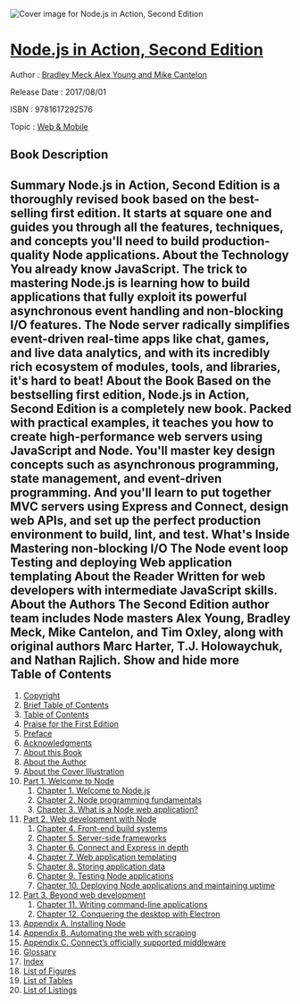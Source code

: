 ![Cover image for Node.js in Action, Second Edition](https://imgdetail.ebookreading.net/cover/cover/web_mobile/EB9781617292576.jpg)

[Node.js in Action, Second Edition](https://ebookreading.net/view/book/Node.js+in+Action%2C+Second+Edition-EB9781617292576_1.html "Node.js in Action, Second Edition")
====================================================================================================================

Author : [Bradley Meck Alex Young and Mike Cantelon](https://ebookreading.net/search/author/Bradley+Meck+Alex+Young+and+Mike+Cantelon)

Release Date : 2017/08/01

ISBN : 9781617292576

Topic : [Web & Mobile](https://ebookreading.net/search/category/web-mobile)

Book Description
-----------------

 Summary
Node.js in Action, Second Edition is a thoroughly revised book based on the best-selling first edition. It starts at square one and guides you through all the features, techniques, and concepts you'll need to build production-quality Node applications.
About the Technology
You already know JavaScript. The trick to mastering Node.js is learning how to build applications that fully exploit its powerful asynchronous event handling and non-blocking I/O features. The Node server radically simplifies event-driven real-time apps like chat, games, and live data analytics, and with its incredibly rich ecosystem of modules, tools, and libraries, it's hard to beat!
About the Book
Based on the bestselling first edition, Node.js in Action, Second Edition is a completely new book. Packed with practical examples, it teaches you how to create high-performance web servers using JavaScript and Node. You'll master key design concepts such as asynchronous programming, state management, and event-driven programming. And you'll learn to put together MVC servers using Express and Connect, design web APIs, and set up the perfect production environment to build, lint, and test.
What's Inside
Mastering non-blocking I/O
The Node event loop
Testing and deploying
Web application templating
About the Reader
Written for web developers with intermediate JavaScript skills.
About the Authors
The Second Edition author team includes Node masters Alex Young, Bradley Meck, Mike Cantelon, and Tim Oxley, along with original authors Marc Harter, T.J. Holowaychuk, and Nathan Rajlich.
        Show and hide more                
Table of Contents
-----------------

1. [Copyright](https://ebookreading.net/view/book/Node.js+in+Action%2C+Second+Edition-EB9781617292576_3.html)
1. [Brief Table of Contents](https://ebookreading.net/view/book/Node.js+in+Action%2C+Second+Edition-EB9781617292576_4.html)
1. [Table of Contents](https://ebookreading.net/view/book/Node.js+in+Action%2C+Second+Edition-EB9781617292576_5.html)
1. [Praise for the First Edition](https://ebookreading.net/view/book/Node.js+in+Action%2C+Second+Edition-EB9781617292576_6.html)
1. [Preface](https://ebookreading.net/view/book/Node.js+in+Action%2C+Second+Edition-EB9781617292576_7.html)
1. [Acknowledgments](https://ebookreading.net/view/book/Node.js+in+Action%2C+Second+Edition-EB9781617292576_8.html)
1. [About this Book](https://ebookreading.net/view/book/Node.js+in+Action%2C+Second+Edition-EB9781617292576_9.html)
1. [About the Author](https://ebookreading.net/view/book/Node.js+in+Action%2C+Second+Edition-EB9781617292576_10.html)
1. [About the Cover Illustration](https://ebookreading.net/view/book/Node.js+in+Action%2C+Second+Edition-EB9781617292576_11.html)
1. [Part 1. Welcome to Node](https://ebookreading.net/view/book/Node.js+in+Action%2C+Second+Edition-EB9781617292576_12.html)
    1. [Chapter 1. Welcome to Node.js](https://ebookreading.net/view/book/Node.js+in+Action%2C+Second+Edition-EB9781617292576_13.html)
    1. [Chapter 2. Node programming fundamentals](https://ebookreading.net/view/book/Node.js+in+Action%2C+Second+Edition-EB9781617292576_14.html)
    1. [Chapter 3. What is a Node web application?](https://ebookreading.net/view/book/Node.js+in+Action%2C+Second+Edition-EB9781617292576_15.html)
1. [Part 2. Web development with Node](https://ebookreading.net/view/book/Node.js+in+Action%2C+Second+Edition-EB9781617292576_16.html)
    1. [Chapter 4. Front-end build systems](https://ebookreading.net/view/book/Node.js+in+Action%2C+Second+Edition-EB9781617292576_17.html)
    1. [Chapter 5. Server-side frameworks](https://ebookreading.net/view/book/Node.js+in+Action%2C+Second+Edition-EB9781617292576_18.html)
    1. [Chapter 6. Connect and Express in depth](https://ebookreading.net/view/book/Node.js+in+Action%2C+Second+Edition-EB9781617292576_19.html)
    1. [Chapter 7. Web application templating](https://ebookreading.net/view/book/Node.js+in+Action%2C+Second+Edition-EB9781617292576_20.html)
    1. [Chapter 8. Storing application data](https://ebookreading.net/view/book/Node.js+in+Action%2C+Second+Edition-EB9781617292576_21.html)
    1. [Chapter 9. Testing Node applications](https://ebookreading.net/view/book/Node.js+in+Action%2C+Second+Edition-EB9781617292576_22.html)
    1. [Chapter 10. Deploying Node applications and maintaining uptime](https://ebookreading.net/view/book/Node.js+in+Action%2C+Second+Edition-EB9781617292576_23.html)
1. [Part 3. Beyond web development](https://ebookreading.net/view/book/Node.js+in+Action%2C+Second+Edition-EB9781617292576_24.html)
    1. [Chapter 11. Writing command-line applications](https://ebookreading.net/view/book/Node.js+in+Action%2C+Second+Edition-EB9781617292576_25.html)
    1. [Chapter 12. Conquering the desktop with Electron](https://ebookreading.net/view/book/Node.js+in+Action%2C+Second+Edition-EB9781617292576_26.html)
1. [Appendix A. Installing Node](https://ebookreading.net/view/book/Node.js+in+Action%2C+Second+Edition-EB9781617292576_27.html)
1. [Appendix B. Automating the web with scraping](https://ebookreading.net/view/book/Node.js+in+Action%2C+Second+Edition-EB9781617292576_28.html)
1. [Appendix C. Connect’s officially supported middleware](https://ebookreading.net/view/book/Node.js+in+Action%2C+Second+Edition-EB9781617292576_29.html)
1. [Glossary](https://ebookreading.net/view/book/Node.js+in+Action%2C+Second+Edition-EB9781617292576_30.html)
1. [Index](https://ebookreading.net/view/book/Node.js+in+Action%2C+Second+Edition-EB9781617292576_31.html)
1. [List of Figures](https://ebookreading.net/view/book/Node.js+in+Action%2C+Second+Edition-EB9781617292576_32.html)
1. [List of Tables](https://ebookreading.net/view/book/Node.js+in+Action%2C+Second+Edition-EB9781617292576_33.html)
1. [List of Listings](https://ebookreading.net/view/book/Node.js+in+Action%2C+Second+Edition-EB9781617292576_34.html)
